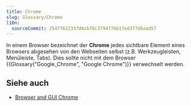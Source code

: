 ```yaml
---
title: Chrome
slug: Glossary/Chrome
l10n:
  sourceCommit: 2547f622337d6cbf8c3794776b17ed377d6aad57
---
```


In einem Browser bezeichnet der **Chrome** jedes sichtbare Element eines Browsers abgesehen von den Webseiten selbst (z.B. Werkzeugleisten, Menüleiste, Tabs). Dies sollte nicht mit dem Browser {{Glossary("Google_Chrome", "Google Chrome")}} verwechselt werden.

## Siehe auch

- [Browser and GUI Chrome](https://www.nngroup.com/articles/browser-and-gui-chrome/)
